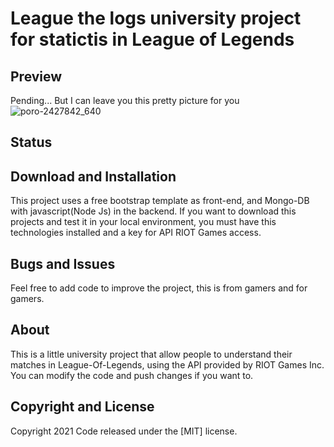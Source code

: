 # League the logs university project for statictis in League of Legends

## Preview
Pending... But I can leave you this pretty picture for you
![poro-2427842_640](https://user-images.githubusercontent.com/43047639/111402028-0d363100-8690-11eb-86d1-ac20f97120fc.jpg)

## Status

## Download and Installation

This project uses a free bootstrap template as front-end, and Mongo-DB with javascript(Node Js) in the backend. If you want to download this projects and test it in your local environment, you must have this technologies installed and a key for API RIOT Games access.

## Bugs and Issues
Feel free to add code to improve the project, this is from gamers and for gamers.

## About
This is a little university project that allow people to understand their matches in League-Of-Legends, using the API provided by RIOT Games Inc. You can modify the code and push changes if you want to.

## Copyright and License

Copyright 2021 Code released under the [MIT] license.
